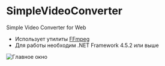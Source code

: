 # SimpleVideoConverter
Simple Video Converter for Web

* Использует утилиты [FFmpeg](https://ffmpeg.org/)
* Для работы необходим .NET Framework 4.5.2 или выше

![Главное окно](http://yashkin.by/svc/svc-1.1.png)
